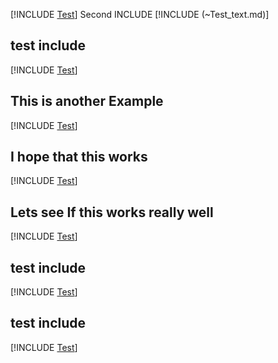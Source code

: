 

[!INCLUDE [Test](Test_text.md)]
Second INCLUDE
[!INCLUDE (~Test_text.md)]

## test include
[!INCLUDE [Test](Test_text.md)]

## This is another Example
[!INCLUDE [Test](Test_text.md)]

## I hope that this works
[!INCLUDE [Test](Test_text.md)]


## Lets see If this works really well
[!INCLUDE [Test](Test_text.md)]


## test include
[!INCLUDE [Test](Test_text.md)]


## test include
[!INCLUDE [Test](Test_text.md)]
